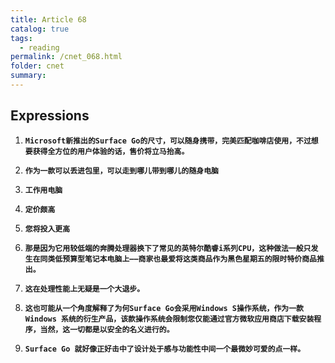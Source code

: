 ```yaml
---
title: Article 68
catalog: true
tags: 
  - reading
permalink: /cnet_068.html
folder: cnet
summary: 
---
```


## Expressions

1.  <b data-toggle="tooltip" data-original-title="{{site.data.cans.fh_a}}">`Microsoft新推出的Surface Go的尺寸，可以随身携带，完美匹配咖啡店使用，不过想要获得全方位的用户体验的话，售价将立马抬高。`</b>

1.  <b data-toggle="tooltip" data-original-title="{{site.data.cans.fh_b}}">`作为一款可以丢进包里，可以走到哪儿带到哪儿的随身电脑`</b>

2.  <b data-toggle="tooltip" data-original-title="{{site.data.cans.fh_c}}">`工作用电脑`</b>

3.  <b data-toggle="tooltip" data-original-title="{{site.data.cans.fh_d}}">`定价颇高`</b>

4.  <b data-toggle="tooltip" data-original-title="{{site.data.cans.fh_e}}">`您将投入更高`</b>

5.  <b data-toggle="tooltip" data-original-title="{{site.data.cans.fh_f}}">`那是因为它用较低端的奔腾处理器换下了常见的英特尔酷睿i系列CPU，这种做法一般只发生在同类低预算型笔记本电脑上——商家也最爱将这类商品作为黑色星期五的限时特价商品推出。`</b>

6.  <b data-toggle="tooltip" data-original-title="{{site.data.cans.fh_g}}">`这在处理性能上无疑是一个大退步。`</b>

7.  <b data-toggle="tooltip" data-original-title="{{site.data.cans.fh_h}}">`这也可能从一个角度解释了为何Surface Go会采用Windows S操作系统，作为一款Windows 系统的衍生产品，该款操作系统会限制您仅能通过官方微软应用商店下载安装程序，当然，这一切都是以安全的名义进行的。`</b>

8.  <b data-toggle="tooltip" data-original-title="{{site.data.cans.fh_i}}">`Surface Go 就好像正好击中了设计处于感与功能性中间一个最微妙可爱的点一样。`</b>